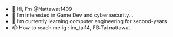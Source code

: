 - 👋 Hi, I’m @Nattawat1409
- 👀 I’m interested in Game Dev and cyber security...
- 🌱 I’m currently learning computer engineering for second-years
- 📫 How to reach me ig : im_tai14, FB:Tai nattawat

